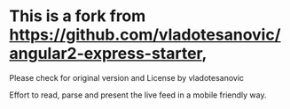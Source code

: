 # This is a fork from https://github.com/vladotesanovic/angular2-express-starter, 
Please check for original version and License by vladotesanovic

Effort to read, parse and present the live feed in a mobile friendly way.
